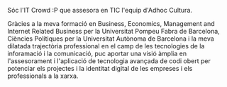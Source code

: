 Sóc l'IT Crowd :P que assesora en TIC l'equip d'Adhoc Cultura. 

Gràcies a la meva formació en Business, Economics, Management and Internet Related Business per la Universitat Pompeu Fabra de Barcelona, Ciències Polítiques per la Universitat Autònoma de Barcelona i la meva dilatada trajectòria professional en el camp de les tecnologies de la inforamació i la comunicació, puc aportar una visió àmplia en l'assesorament i l'aplicació de tecnologia avançada de codi obert per potenciar els projectes i la identitat digital de les empreses i els professionals a la xarxa.